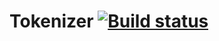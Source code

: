 # Tokenizer [![Build status](https://ci.appveyor.com/api/projects/status/b1n55n3535c47wdf?svg=true)](https://ci.appveyor.com/project/timmi-on-rails/tokenizer)
